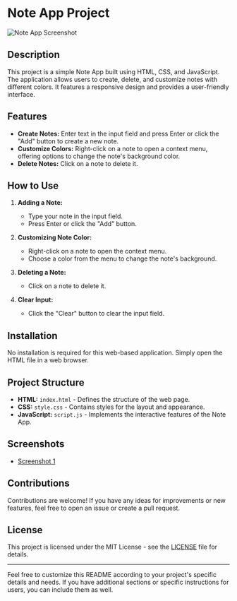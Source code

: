 # Note App Project

![Note App Screenshot](https://s6.uupload.ir/files/screen_shot_1402-11-03_at_12.20.34_wgvt.png)

## Description
This project is a simple Note App built using HTML, CSS, and JavaScript. The application allows users to create, delete, and customize notes with different colors. It features a responsive design and provides a user-friendly interface.

## Features
- **Create Notes:** Enter text in the input field and press Enter or click the "Add" button to create a new note.
- **Customize Colors:** Right-click on a note to open a context menu, offering options to change the note's background color.
- **Delete Notes:** Click on a note to delete it.

## How to Use
1. **Adding a Note:**
   - Type your note in the input field.
   - Press Enter or click the "Add" button.
   
2. **Customizing Note Color:**
   - Right-click on a note to open the context menu.
   - Choose a color from the menu to change the note's background.

3. **Deleting a Note:**
   - Click on a note to delete it.

4. **Clear Input:**
   - Click the "Clear" button to clear the input field.

## Installation
No installation is required for this web-based application. Simply open the HTML file in a web browser.

## Project Structure
- **HTML:** `index.html` - Defines the structure of the web page.
- **CSS:** `style.css` - Contains styles for the layout and appearance.
- **JavaScript:** `script.js` - Implements the interactive features of the Note App.

## Screenshots
- [Screenshot 1](https://s6.uupload.ir/files/screen_shot_1402-11-03_at_12.20.34_wgvt.png)

## Contributions
Contributions are welcome! If you have any ideas for improvements or new features, feel free to open an issue or create a pull request.

## License
This project is licensed under the MIT License - see the [LICENSE](LICENSE) file for details.

---

Feel free to customize this README according to your project's specific details and needs. If you have additional sections or specific instructions for users, you can include them as well.
